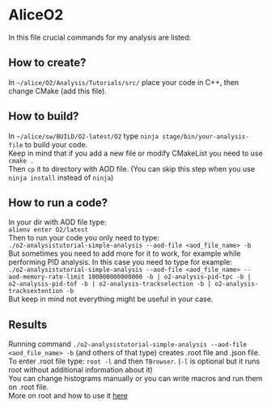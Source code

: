 # AliceO2
In this file crucial commands for my analysis are  listed:<br>
## How to create?
In `~/alice/O2/Analysis/Tutorials/src/` place your code in C++, then change CMake (add this file).
## How to build?
In `~/alice/sw/BUILD/O2-latest/O2` type `ninja stage/bin/your-analysis-file` to build your code. <br>
Keep in mind that if you add a new file or modify CMakeList you need to use `cmake .` <br>
Then `cp` it to directory with AOD file. (You can skip this step when you use `ninja install` instead of `ninja`) <br>
## How to run a code?
In your dir with AOD file type: <br>
`alienv enter O2/latest` <br>
Then to run your code you only need to type: <br>
`./o2-analysistutorial-simple-analysis --aod-file <aod_file_name> -b` <br>
But sometimes you need to add more for it to work, for example while performing PID analysis. In this case you need to type for example: <br>
`./o2-analysistutorial-simple-analysis --aod-file <aod_file_name> --aod-memory-rate-limit 100000000000000 -b | o2-analysis-pid-tpc -b | o2-analysis-pid-tof -b | o2-analysis-trackselection -b | o2-analysis-tracksextention -b ` <br>
But keep in mind not everything might be useful in your case. 
## Results
Running command `./o2-analysistutorial-simple-analysis --aod-file <aod_file_name> -b` (and others of that type) creates .root file and .json file. <br>
To enter .root file type: `root -l` and then `TBrowser`. (`-l` is optional but it runs root without additional information about it)<br>
You can change histograms manually or you can write macros and run them on .root file. <br>
More on root and how to use it [here](https://root.cern/manual/first_steps_with_root/) <br>
